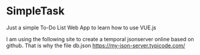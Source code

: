# SimpleTask
Just a simple To-Do List Web App to learn how to use VUE.js


I am using the following site to create a temporal jsonserver online based on github. That is why the file db.json
https://my-json-server.typicode.com/
